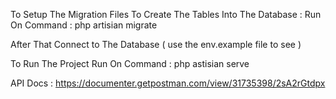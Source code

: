 To Setup The Migration Files To Create The Tables Into The Database :
Run On Command : php artisian migrate

After That Connect to The Database ( use the env.example file to see )

To Run The Project Run On Command : php astisian serve

API Docs : https://documenter.getpostman.com/view/31735398/2sA2rGtdpx
